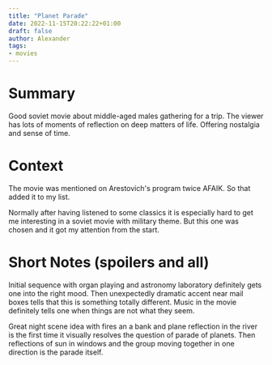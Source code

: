 ```yaml
---
title: "Planet Parade"
date: 2022-11-15T20:22:22+01:00
draft: false
author: Alexander
tags:
- movies
---
```


# Summary

Good soviet movie about middle-aged males gathering for a trip.
The viewer has lots of moments of reflection on deep matters of life.
Offering nostalgia and sense of time.

# Context

The movie was mentioned on Arestovich's program twice AFAIK.
So that added it to my list.

Normally after having listened to some classics it is especially hard to
get me interesting in a soviet movie with military theme.
But this one was chosen and it got my attention from the start.

# Short Notes (spoilers and all)

Initial sequence with organ playing and astronomy laboratory definitely gets one into the right mood.
Then unexpectedly dramatic accent near mail boxes tells that this is something totally different.
Music in the movie definitely tells one when things are not what they seem.

Great night scene idea with fires an a bank and plane reflection in the river
is the first time it visually resolves the question of parade of planets.
Then reflections of sun in windows and the group moving together in one direction is the parade itself.
